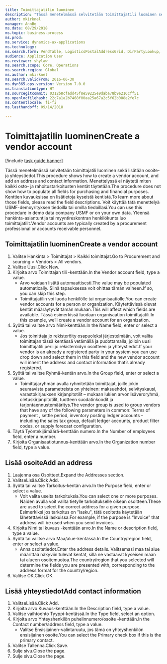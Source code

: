 ```yaml
--- 
title: Toimittajatilin luominen
description: "Tässä menetelmässä selvitetään toimittajatili luominen sekä lisätään osoite- ja yhteystiedot."
author: mkirknel
manager: AnnBe
ms.date: 08/29/2018
ms.topic: business-process
ms.prod: 
ms.service: dynamics-ax-applications
ms.technology: 
ms.search.form: VendTable, LogisticsPostalAddressGrid, DirPartyLookup, LogisticsPostalAddress, SysLookupMultiSelectGrid
audience: Application User
ms.reviewer: shylaw
ms.search.scope: Core, Operations
ms.search.region: Global
ms.author: mkirknel
ms.search.validFrom: 2016-06-30
ms.dyn365.ops.version: Version 7.0.0
ms.translationtype: HT
ms.sourcegitcommit: 0312b8cfadd45f8e59225e9daba78b9e216cff51
ms.openlocfilehash: 22c7a1a2b7468f00aa25a67a2c5f62b088e2fe7c
ms.contentlocale: fi-fi
ms.lasthandoff: 09/14/2018

---
```

# <a name="create-a-vendor-account"></a><span data-ttu-id="1b2bb-103">Toimittajatilin luominen</span><span class="sxs-lookup"><span data-stu-id="1b2bb-103">Create a vendor account</span></span>

[!include [task guide banner](../../includes/task-guide-banner.md)]

<span data-ttu-id="1b2bb-104">Tässä menetelmässä selvitetään toimittajatili luominen sekä lisätään osoite- ja yhteystiedot.</span><span class="sxs-lookup"><span data-stu-id="1b2bb-104">This procedure shows how to create a vendor account, and add an address and contact information.</span></span> <span data-ttu-id="1b2bb-105">Menettelyssä ei näytetä miten kaikki osto- ja rahoitustarkoitusten kentät täytetään.</span><span class="sxs-lookup"><span data-stu-id="1b2bb-105">The procedure does not show how to populate all fields for purchasing and financial purposes.</span></span> <span data-ttu-id="1b2bb-106">Kenttien kuvauksissa on lisätietoja kyseistä kentistä.</span><span class="sxs-lookup"><span data-stu-id="1b2bb-106">To learn more about those fields, please read the field descriptions.</span></span> <span data-ttu-id="1b2bb-107">Voit käyttää tätä menettelyä USMF-demoyrityksen tiedoilla tai omilla tiedoillasi.</span><span class="sxs-lookup"><span data-stu-id="1b2bb-107">You can use this procedure in demo data company USMF or on your own data.</span></span> <span data-ttu-id="1b2bb-108">Yleensä hankinta-asiantuntija tai myyntireskontran henkilökunta luo toimittajatilit.</span><span class="sxs-lookup"><span data-stu-id="1b2bb-108">Vendor accounts are typically created by a procurement professional or accounts receivable personnel.</span></span>


## <a name="create-a-vendor-account"></a><span data-ttu-id="1b2bb-109">Toimittajatilin luominen</span><span class="sxs-lookup"><span data-stu-id="1b2bb-109">Create a vendor account</span></span>
1. <span data-ttu-id="1b2bb-110">Valitse Hankinta > Toimittajat > Kaikki toimittajat.</span><span class="sxs-lookup"><span data-stu-id="1b2bb-110">Go to Procurement and sourcing > Vendors > All vendors.</span></span>
2. <span data-ttu-id="1b2bb-111">Valitse Uusi.</span><span class="sxs-lookup"><span data-stu-id="1b2bb-111">Click New.</span></span>
3. <span data-ttu-id="1b2bb-112">Kirjoita arvo Toimittajan tili -kenttään.</span><span class="sxs-lookup"><span data-stu-id="1b2bb-112">In the Vendor account field, type a value.</span></span>
    * <span data-ttu-id="1b2bb-113">Arvo voidaan lisätä automaattisesti.</span><span class="sxs-lookup"><span data-stu-id="1b2bb-113">The value may be populated automatically.</span></span> <span data-ttu-id="1b2bb-114">Siinä tapauksessa voit ohittaa tämän vaiheen.</span><span class="sxs-lookup"><span data-stu-id="1b2bb-114">If so, you can skip this step.</span></span>  
    * <span data-ttu-id="1b2bb-115">Toimittajatilin voi luoda henkilölle tai organisaatiolle.</span><span class="sxs-lookup"><span data-stu-id="1b2bb-115">You can create vendor accounts for a person or organization.</span></span> <span data-ttu-id="1b2bb-116">Käytettävissä olevat kentät määräytyvät tämän mukaan.</span><span class="sxs-lookup"><span data-stu-id="1b2bb-116">This will affect which fields are available.</span></span> <span data-ttu-id="1b2bb-117">Tässä esimerkissä luodaan organisaation toimittajatili.</span><span class="sxs-lookup"><span data-stu-id="1b2bb-117">In this example, we’ll create a vendor account for an organization.</span></span>   
4. <span data-ttu-id="1b2bb-118">Syötä tai valitse arvo Nimi-kenttään.</span><span class="sxs-lookup"><span data-stu-id="1b2bb-118">In the Name field, enter or select a value.</span></span>
    * <span data-ttu-id="1b2bb-119">Jos toimittaja jo rekisteröity osapuoleksi järjestelmään, voit valita toimittajan tässä kentässä vetämällä ja pudottamalla, jolloin uusi toimittajatili perii jo rekisteröidyn osoitteen ja yhteystiedot.</span><span class="sxs-lookup"><span data-stu-id="1b2bb-119">If your vendor is an already a registered party in your system you can use drop down and select them in this field and the new vendor account will inherit the address and contact information that’s already registered.</span></span>  
5. <span data-ttu-id="1b2bb-120">Syötä tai valitse Ryhmä-kentän arvo.</span><span class="sxs-lookup"><span data-stu-id="1b2bb-120">In the Group field, enter or select a value.</span></span>
    * <span data-ttu-id="1b2bb-121">Toimittajaryhmän avulla ryhmitetään toimittajat, joille jokin seuraavista parametreista on yhteinen: maksuehdot, selvityskausi, varastokirjauksen kirjanpitotilit – mukaan lukien arvonlisäveroryhmä, oletuskirjanpitotilit, tuotteen suodatinkoodit ja tarjontaennustemääritys.</span><span class="sxs-lookup"><span data-stu-id="1b2bb-121">The vendor group is used to group vendors that have any of the following parameters in common: Terms of payment , settle period,  inventory posting ledger accounts – including the sales tax group, default ledger accounts, product filter codes, or supply forecast configuration.</span></span>  
6. <span data-ttu-id="1b2bb-122">Täytä Työntekijämäärä-kenttään numero.</span><span class="sxs-lookup"><span data-stu-id="1b2bb-122">In the Number of employees field, enter a number.</span></span>
7. <span data-ttu-id="1b2bb-123">Kirjoita Organisaatiotunnus-kenttään arvo.</span><span class="sxs-lookup"><span data-stu-id="1b2bb-123">In the Organization number field, type a value.</span></span>

## <a name="add-an-address"></a><span data-ttu-id="1b2bb-124">Lisää osoite</span><span class="sxs-lookup"><span data-stu-id="1b2bb-124">Add an address</span></span>
1. <span data-ttu-id="1b2bb-125">Laajenna osa Osoitteet.</span><span class="sxs-lookup"><span data-stu-id="1b2bb-125">Expand the Addresses section.</span></span>
2. <span data-ttu-id="1b2bb-126">ValitseLisää.</span><span class="sxs-lookup"><span data-stu-id="1b2bb-126">Click Add.</span></span>
3. <span data-ttu-id="1b2bb-127">Syötä tai valitse Tarkoitus-kentän arvo.</span><span class="sxs-lookup"><span data-stu-id="1b2bb-127">In the Purpose field, enter or select a value.</span></span>
    * <span data-ttu-id="1b2bb-128">Voit valita useita tarkoituksia.</span><span class="sxs-lookup"><span data-stu-id="1b2bb-128">You can select one or more purposes.</span></span> <span data-ttu-id="1b2bb-129">Näiden avulla voit valita tietylle tarkoitukselle oikean osoitteen.</span><span class="sxs-lookup"><span data-stu-id="1b2bb-129">These are used to select the correct address for a given purpose.</span></span> <span data-ttu-id="1b2bb-130">Esimerkiksi jos tarkoitus on "lasku", tätä osoitetta käytetään lähetettävissä laskuissa.</span><span class="sxs-lookup"><span data-stu-id="1b2bb-130">For example, if the purpose is “Invoice” that address will be used when you send invoices.</span></span>  
4. <span data-ttu-id="1b2bb-131">Kirjoita Nimi tai kuvaus -kenttään arvo.</span><span class="sxs-lookup"><span data-stu-id="1b2bb-131">In the Name or description field, type a value.</span></span>
5. <span data-ttu-id="1b2bb-132">Syötä tai valitse arvo Maa/alue-kentässä.</span><span class="sxs-lookup"><span data-stu-id="1b2bb-132">In the Country/region field, enter or select a value.</span></span>
    * <span data-ttu-id="1b2bb-133">Anna osoitetiedot.</span><span class="sxs-lookup"><span data-stu-id="1b2bb-133">Enter the address details.</span></span> <span data-ttu-id="1b2bb-134">Valitsemasi maa tai alue määrittää näkyviin tulevat kentät, sillä ne vastaavat kyseisen maan tai alueen osoitemuotoa.</span><span class="sxs-lookup"><span data-stu-id="1b2bb-134">The country/region that you selected will determine the fields you are presented with, corresponding to the address format for the country/region.</span></span>   
6. <span data-ttu-id="1b2bb-135">Valitse OK.</span><span class="sxs-lookup"><span data-stu-id="1b2bb-135">Click OK.</span></span>

## <a name="add-contact-information"></a><span data-ttu-id="1b2bb-136">Lisää yhteystiedot</span><span class="sxs-lookup"><span data-stu-id="1b2bb-136">Add contact information</span></span>
1. <span data-ttu-id="1b2bb-137">ValitseLisää.</span><span class="sxs-lookup"><span data-stu-id="1b2bb-137">Click Add.</span></span>
2. <span data-ttu-id="1b2bb-138">Kirjoita arvo Kuvaus-kenttään.</span><span class="sxs-lookup"><span data-stu-id="1b2bb-138">In the Description field, type a value.</span></span>
3. <span data-ttu-id="1b2bb-139">Valitse vaihtoehto Tyyppi-kentässä.</span><span class="sxs-lookup"><span data-stu-id="1b2bb-139">In the Type field, select an option.</span></span>
4. <span data-ttu-id="1b2bb-140">Kirjoita arvo Yhteyshenkilön puhelinnumero/osoite -kenttään.</span><span class="sxs-lookup"><span data-stu-id="1b2bb-140">In the Contact number/address field, type a value.</span></span>
    * <span data-ttu-id="1b2bb-141">Valitse Ensisijainen-valintaruutu, jos tämä on yhteyshenkilön ensisijainen osoite.</span><span class="sxs-lookup"><span data-stu-id="1b2bb-141">You can select the Primary check box if this is the primary contact.</span></span>  
5. <span data-ttu-id="1b2bb-142">Valitse Tallenna.</span><span class="sxs-lookup"><span data-stu-id="1b2bb-142">Click Save.</span></span>
6. <span data-ttu-id="1b2bb-143">Sulje sivu.</span><span class="sxs-lookup"><span data-stu-id="1b2bb-143">Close the page.</span></span>
7. <span data-ttu-id="1b2bb-144">Sulje sivu.</span><span class="sxs-lookup"><span data-stu-id="1b2bb-144">Close the page.</span></span>


